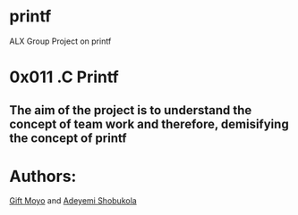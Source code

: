 # printf
ALX Group Project on printf

# 0x011 .C Printf
The aim of the project is to understand the concept of team work and therefore, demisifying the concept of printf
---
# Authors:
[Gift Moyo](https://github.com/moyo2) and [Adeyemi Shobukola](https://github.com/genteltouch1)
